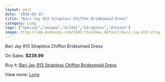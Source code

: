 ```yaml
---
layout: post
date: '2018-03-15'
title: "Bari Jay 913 Strapless Chiffon Bridesmaid Dress"
category: Long
tags: ["special","unique","bridal","strapless","dresses"]
image: http://img.eudances.com/5593-thickbox_default/bari-jay-913-strapless-chiffon-bridesmaid-dress.jpg
---
```

Bari Jay 913 Strapless Chiffon Bridesmaid Dress

On Sales: **$239.99**
<a href="https://www.eudances.com/en/long/1932-bari-jay-913-strapless-chiffon-bridesmaid-dress.html"><amp-img layout="responsive" width="600" height="600" src="//img.eudances.com/5593-thickbox_default/bari-jay-913-strapless-chiffon-bridesmaid-dress.jpg" alt="Bari Jay 913 Strapless Chiffon Bridesmaid Dress 0" /></a>

Buy it: [Bari Jay 913 Strapless Chiffon Bridesmaid Dress](https://www.eudances.com/en/long/1932-bari-jay-913-strapless-chiffon-bridesmaid-dress.html "Bari Jay 913 Strapless Chiffon Bridesmaid Dress")

View more: [Long](https://www.eudances.com/en/21-long "Long")